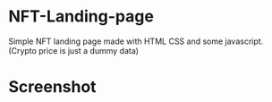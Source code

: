 # NFT-Landing-page
Simple NFT landing page made with HTML CSS and some javascript.
(Crypto price is just a dummy data)
# Screenshot
